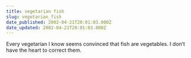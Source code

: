 ```yaml
---
title: vegetarian fish
slug: vegetarian_fish
date_published: 2002-04-21T20:01:03.000Z
date_updated: 2002-04-21T20:01:03.000Z
---
```


Every vegetarian I know seems convinced that fish are vegetables. I don’t have the heart to correct them.
